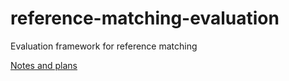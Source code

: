 # reference-matching-evaluation
Evaluation framework for reference matching

[Notes and plans](https://docs.google.com/document/d/1X0clkjH-HM3DLVPWDgAZgS97Th4slniq28F9o-yd53k)
